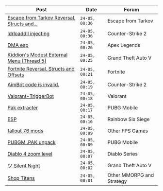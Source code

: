 |Post|Date|Forum|
|----|----|-----|
|[Escape from Tarkov Reversal, Structs and...](https://www.unknowncheats.me/forum/escape-from-tarkov/226519-escape-tarkov-reversal-structs-offsets.html)|`24-05, 00:36`|Escape from Tarkov|
|[ldrloaddll injecting](https://www.unknowncheats.me/forum/counter-strike-2-a/638588-ldrloaddll-injecting.html)|`24-05, 00:36`|Counter-Strike 2|
|[DMA esp](https://www.unknowncheats.me/forum/apex-legends/638218-dma-esp.html)|`24-05, 00:26`|Apex Legends|
|[Kiddion's Modest External Menu \[Thread 5\]](https://www.unknowncheats.me/forum/grand-theft-auto-v/576854-kiddions-modest-external-menu-thread-5-a.html)|`24-05, 00:25`|Grand Theft Auto V|
|[Fortnite Reversal, Structs and Offsets](https://www.unknowncheats.me/forum/fortnite/235061-fortnite-reversal-structs-offsets.html)|`24-05, 00:21`|Fortnite|
|[AimBot code is invalid.](https://www.unknowncheats.me/forum/counter-strike-2-a/638586-aimbot-code-invalid.html)|`24-05, 00:19`|Counter-Strike 2|
|[Valorant-TriggerBot](https://www.unknowncheats.me/forum/valorant/638297-valorant-triggerbot.html)|`24-05, 00:18`|Valorant|
|[Pak extracter](https://www.unknowncheats.me/forum/pubg-mobile/638585-pak-extracter.html)|`24-05, 00:17`|PUBG Mobile|
|[ESP](https://www.unknowncheats.me/forum/rainbow-six-siege/633726-esp.html)|`24-05, 00:16`|Rainbow Six Siege|
|[fallout 76 mods](https://www.unknowncheats.me/forum/other-fps-games/637757-fallout-76-mods.html)|`24-05, 00:09`|Other FPS Games|
|[PUBGM .PAK unpack](https://www.unknowncheats.me/forum/pubg-mobile/637952-pubgm-pak-unpack.html)|`24-05, 00:09`|PUBG Mobile|
|[Diablo 4 zoom level](https://www.unknowncheats.me/forum/diablo-series/636402-diablo-4-zoom-level.html)|`24-05, 00:07`|Diablo Series|
|[ツ Silent Night](https://www.unknowncheats.me/forum/grand-theft-auto-v/604599-silent-night.html)|`24-05, 00:02`|Grand Theft Auto V|
|[Shop Titans](https://www.unknowncheats.me/forum/other-mmorpg-and-strategy/582824-shop-titans.html)|`24-05, 00:01`|Other MMORPG and Strategy|
